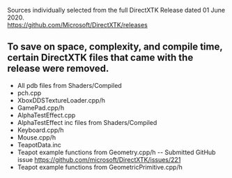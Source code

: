 Sources individually selected from the full DirectXTK Release dated 01 June 2020.  
https://github.com/Microsoft/DirectXTK/releases  

To save on space, complexity, and compile time, certain DirectXTK files that came with the release were removed.
- 
- All pdb files from Shaders/Compiled  
- pch.cpp
- XboxDDSTextureLoader.cpp/h
- GamePad.cpp/h
- AlphaTestEffect.cpp
- AlphaTestEffect inc files from Shaders/Compiled
- Keyboard.cpp/h
- Mouse.cpp/h
- TeapotData.inc
- Teapot example functions from Geometry.cpp/h
-- Submitted GitHub issue https://github.com/microsoft/DirectXTK/issues/221
- Teapot example functions from GeometricPrimitive.cpp/h
